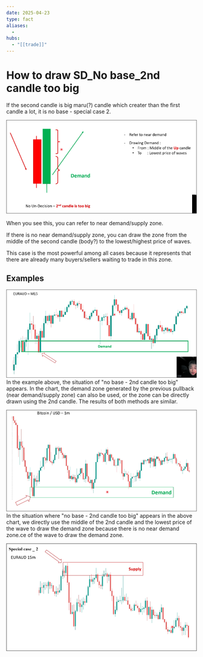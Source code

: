 ```yaml
---
date: 2025-04-23
type: fact
aliases:
  -
hubs:
  - "[[trade]]"
---
```


# How to draw SD_No base_2nd candle too big

If the second candle is big maru(?) candle which creater than the first candle a lot, it is no base - special case 2.

![no-base-sp-2.png](../assets/imgs/no-base-sp-2.png)

When you see this, you can refer to near demand/supply zone.

If there is no near demand/supply zone, you can draw the zone from the middle of the second candle (body?) to the lowest/highest price of waves.

This case is the most powerful among all cases because it represents that there are already many buyers/sellers waiting to trade in this zone.

## Examples

![exp1-2nd-too-big.png](../assets/imgs/exp1-2nd-too-big.png)
In the example above, the situation of "no base - 2nd candle too big" appears. In the chart, the demand zone generated by the previous pullback (near demand/supply zone) can also be used, or the zone can be directly drawn using the 2nd candle. The results of both methods are similar.


![exp2-2nd-too-big2.png](../assets/imgs/exp2-2nd-too-big2.png)
In the situation where "no base - 2nd candle too big" appears in the above chart, we directly use the middle of the 2nd candle and the lowest price of the wave to draw the demand zone because there is no near demand zone.ce of the wave to draw the demand zone.


![exp3-no-base-2nd-too-big.png](../assets/imgs/exp3-no-base-2nd-too-big.png)


